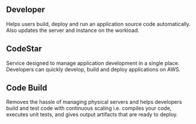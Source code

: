 ## Developer

Helps users build, deploy and run an application source code automatically. Also updates the server and instance on the workload.

## CodeStar

Service designed to manage application development in a single place. Developers can quickly develop, build and deploy applications on AWS.

## Code Build

Removes the hassle of managing physical servers and helps developers build and test code with continuous scaling i.e. compiles your code, executes unit tests, and gives output artifacts that are ready to deploy.
